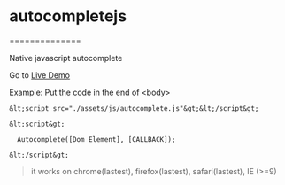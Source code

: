 # autocompletejs
==============

Native javascript autocomplete

Go to [Live Demo](http://demo-localhost/demos/autocomplete/)

Example:
Put the code in the end of &lt;body&gt;

    &lt;script src="./assets/js/autocomplete.js"&gt;&lt;/script&gt;
  
    &lt;script&gt;
  
      Autocomplete([Dom Element], [CALLBACK]);
            
    &lt;/script&gt;
  
  
> it works on chrome(lastest), firefox(lastest), safari(lastest), IE (>=9)
